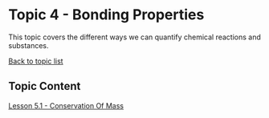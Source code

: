 # Topic 4 - Bonding Properties

This topic covers the different ways we can quantify chemical reactions and substances.

[Back to topic list](../)

## Topic Content

[Lesson 5.1 - Conservation Of Mass](5.1-MassConservation.md)
